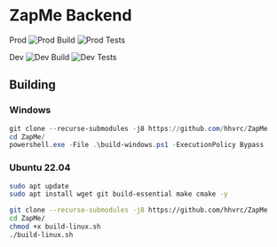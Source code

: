 # ZapMe Backend

Prod
![Prod Build](https://github.com/hhvrc/ZapMe/actions/workflows/build.yml/badge.svg?branch=master)
![Prod Tests](https://github.com/hhvrc/ZapMe/actions/workflows/test.yml/badge.svg?branch=master)

Dev
![Dev Build](https://github.com/hhvrc/ZapMe/actions/workflows/build.yml/badge.svg?branch=dev)
![Dev Tests](https://github.com/hhvrc/ZapMe/actions/workflows/test.yml/badge.svg?branch=dev)

## Building

### Windows
```ps1
git clone --recurse-submodules -j8 https://github.com/hhvrc/ZapMe
cd ZapMe/
powershell.exe -File .\build-windows.ps1 -ExecutionPolicy Bypass
```

### Ubuntu 22.04
```bash
sudo apt update
sudo apt install wget git build-essential make cmake -y

git clone --recurse-submodules -j8 https://github.com/hhvrc/ZapMe
cd ZapMe/
chmod +x build-linux.sh
./build-linux.sh
```
